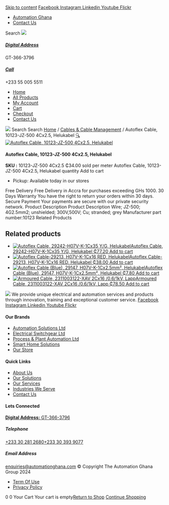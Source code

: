 [Skip to content](https://store.automationghana.com/product/autoflex-cable-10123-jz-500-4cx2-5-helukabel/#content)
[ Facebook ](https://www.facebook.com/automationgh/) [ Instagram ](https://www.instagram.com/automationgh/) [ Linkedin ](https://www.linkedin.com/company/the-automation-ghana-limited/) [ Youtube ](https://www.youtube.com/channel/UCurrRDUSm5oIW39VXjn1u0w) [ Flickr ](https://www.flickr.com/photos/181794037@N07/)
  * [ Automation Ghana ](https://automationghana.com)
  * [ Contact Us ](https://store.automationghana.com/contact/)


Search
[ ![](https://store.automationghana.com/wp-content/uploads/2024/04/Website-TAGG-Logo-BLUE.png) ](https://store.automationghana.com/)
[ ](https://maps.app.goo.gl/m4xeaagWCNbLk4jM6)
#####  [ Digital Address ](https://maps.app.goo.gl/m4xeaagWCNbLk4jM6)
GT-366-3796 
[ ](tel:+233550055511)
#####  [ Call ](tel:+233550055511)
+233 55 005 5511 
  * [Home](https://store.automationghana.com/)
  * [All Products](https://store.automationghana.com/shop/)
  * [My Account](https://store.automationghana.com/my-account/)
  * [Cart](https://store.automationghana.com/cart/)
  * [Checkout](https://store.automationghana.com/checkout/)
  * [Contact Us](https://store.automationghana.com/contact/)


[![](https://store.automationghana.com/wp-content/uploads/2024/04/AutomationGhana_logo_white.png)](https://store.automationghana.com)
Search
Search
[Home](https://store.automationghana.com) / [Cables & Cable Management](https://store.automationghana.com/product-category/cables-cable-management/) / Autoflex Cable, 10123-JZ-500 4Cx2.5, Helukabel
[🔍](https://store.automationghana.com/product/autoflex-cable-10123-jz-500-4cx2-5-helukabel/)
[![Autoflex Cable, 10123-JZ-500 4Cx2.5, Helukabel](https://store.automationghana.com/wp-content/uploads/2024/03/Autoflex-Cable-10123-JZ-500-4Cx2.5-Helukabel-600x600.png)](https://store.automationghana.com/wp-content/uploads/2024/03/Autoflex-Cable-10123-JZ-500-4Cx2.5-Helukabel.png)
####  Autoflex Cable, 10123-JZ-500 4Cx2.5, Helukabel 
**SKU :** 10123-JZ-500 4Cx2.5 
₵34.00
sold per meter
Autoflex Cable, 10123-JZ-500 4Cx2.5, Helukabel quantity
Add to cart
  * Pickup: Available today in our stores


Free Delivery 
Free Delivery in Accra for purchases exceeding GHs 1000. 
30 Days Warranty 
You have the right to return your orders within 30 days. 
Secure Payment 
Your payments are secure with our private security network. 
Product Description
Product Description
Wire; JZ-500; 4G2.5mm2; unshielded; 300V,500V; Cu; stranded; grey Manufacturer part number:10123
Related Products 
## Related products
  * [![Autoflex Cable, 29242-H07V-K-1Cx35 Y/G, Helukabel](https://store.automationghana.com/wp-content/uploads/2019/12/CABLES-2-300x300.jpg)Autoflex Cable, 29242-H07V-K-1Cx35 Y/G, Helukabel ₵77.20 ](https://store.automationghana.com/product/autoflex-cable-29242-h07v-k-1cx35-y-g-helukabel/)
[Add to cart](https://store.automationghana.com/product/autoflex-cable-10123-jz-500-4cx2-5-helukabel/?add-to-cart=1483)
  * [![Autoflex Cable-29213, H07V-K-1Cx16 RED, Helukabel](https://store.automationghana.com/wp-content/uploads/2017/12/Cables-4-300x300.png)Autoflex Cable-29213, H07V-K-1Cx16 RED, Helukabel ₵38.00 ](https://store.automationghana.com/product/autoflex-cable-29213-h07v-k-1cx16-red-helukabel/)
[Add to cart](https://store.automationghana.com/product/autoflex-cable-10123-jz-500-4cx2-5-helukabel/?add-to-cart=1479)
  * [![Autoflex Cable \(Blue\), 29147, H07V-K-1Cx2.5mm², Helukabel](https://store.automationghana.com/wp-content/uploads/2019/12/CABLES-4-300x300.jpg)Autoflex Cable (Blue), 29147, H07V-K-1Cx2.5mm², Helukabel ₵7.80 ](https://store.automationghana.com/product/autoflex-cable-29147-h07v-k-1cx2-5-be-helukabel/)
[Add to cart](https://store.automationghana.com/product/autoflex-cable-10123-jz-500-4cx2-5-helukabel/?add-to-cart=1465)
  * [![Armoured Cable, 2311003122-XAV 2Cx16 /0.6/1kV, Lapp](https://store.automationghana.com/wp-content/uploads/2019/12/Armoured-cable-300x300.jpg)Armoured Cable, 2311003122-XAV 2Cx16 /0.6/1kV, Lapp ₵78.50 ](https://store.automationghana.com/product/armoured-cable-2311003122-xav-2cx16-0-6-1kv-lapp/)
[Add to cart](https://store.automationghana.com/product/autoflex-cable-10123-jz-500-4cx2-5-helukabel/?add-to-cart=1457)


![](https://store.automationghana.com/wp-content/uploads/2024/04/AutomationGhana_logo_white.png)
We provide unique electrical and automation services and products through innovation, training and exceptional customer service.
[ Facebook ](https://www.facebook.com/automationgh/) [ Instagram ](https://www.instagram.com/automationgh/) [ Linkedin ](https://www.linkedin.com/company/the-automation-ghana-limited/) [ Youtube ](https://www.youtube.com/channel/UCurrRDUSm5oIW39VXjn1u0w) [ Flickr ](https://www.flickr.com/photos/181794037@N07/)
#### Our Brands
  * [ Automation Solutions Ltd ](https://store.automationghana.com/product/autoflex-cable-10123-jz-500-4cx2-5-helukabel/)
  * [ Electrical Switchgear Ltd ](https://store.automationghana.com/product/autoflex-cable-10123-jz-500-4cx2-5-helukabel/)
  * [ Process & Plant Automation Ltd ](https://store.automationghana.com/product/autoflex-cable-10123-jz-500-4cx2-5-helukabel/)
  * [ Smart Home Solutions ](https://store.automationghana.com/product/autoflex-cable-10123-jz-500-4cx2-5-helukabel/)
  * [ Our Store ](https://store.automationghana.com/product/autoflex-cable-10123-jz-500-4cx2-5-helukabel/)


#### Quick Links
  * [ About Us ](https://store.automationghana.com/product/autoflex-cable-10123-jz-500-4cx2-5-helukabel/)
  * [ Our Solutions ](https://store.automationghana.com/product/autoflex-cable-10123-jz-500-4cx2-5-helukabel/)
  * [ Our Services ](https://store.automationghana.com/product/autoflex-cable-10123-jz-500-4cx2-5-helukabel/)
  * [ Industries We Serve ](https://store.automationghana.com/product/autoflex-cable-10123-jz-500-4cx2-5-helukabel/)
  * [ Contact Us ](https://store.automationghana.com/product/autoflex-cable-10123-jz-500-4cx2-5-helukabel/)


#### Lets Connected
[**Digital Address:** GT-366-3796](https://maps.app.goo.gl/m4xeaagWCNbLk4jM6)
#####  Telephone 
[ +233 30 281 2680](tel:+233302812680)[+233 30 393 9077](https://store.automationghana.com/product/autoflex-cable-10123-jz-500-4cx2-5-helukabel/+233303939077)
#####  Email Address 
enquiries@automationghana.com 
© Copyright The Automation Ghana Group 2024
  * [ Term Of Use ](https://store.automationghana.com/product/autoflex-cable-10123-jz-500-4cx2-5-helukabel/)
  * [ Privacy Policy ](https://store.automationghana.com/product/autoflex-cable-10123-jz-500-4cx2-5-helukabel/)


0
0
Your Cart
Your cart is empty[Return to Shop](https://store.automationghana.com/shop/)
[Continue Shopping](https://store.automationghana.com/product/autoflex-cable-10123-jz-500-4cx2-5-helukabel/)

